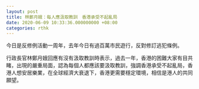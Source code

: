 ```yaml
---
layout: post
title: 林鄭月娥：每人應汲取教訓　香港承受不起亂局
date: 2020-06-09 10:33:36.000000000 +08:00
categories: rthk
---
```


今日是反修例活動一周年，去年今日有過百萬市民遊行，反對修訂逃犯條例。

行政長官林鄭月娥回應有沒有汲取教訓時表示，過去一年，香港的困難大家有目共睹，出現的嚴重局面，認為每個人都應該要汲取教訓，強調香港承受不起亂局，香港人想安居樂業，在全球經濟大衰退下，香港更需要穩定環境，相信是港人的共同願望。
